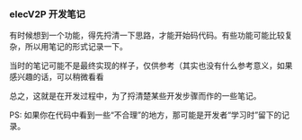 ### elecV2P 开发笔记

有时候想到一个功能，得先捋清一下思路，才能开始码代码。有些功能可能比较复杂，所以用笔记的形式记录一下。

当时的笔记可能不是最终实现的样子，仅供参考（其实也没有什么参考意义，如果感兴趣的话，可以稍微看看

总之，这就是在开发过程中，为了捋清楚某些开发步骤而作的一些笔记。

PS: 如果你在代码中看到一些“不合理”的地方，那可能是开发者“学习时”留下的记录。